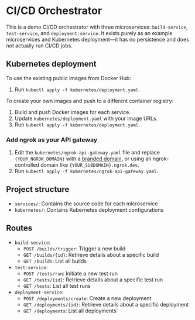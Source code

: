 # CI/CD Orchestrator

This is a demo CI/CD orchestrator with three microservices: `build-service`,
`test-service`, and `deployment-service`. It exists purely as an example
microservices and Kubernetes deployment—it has no persistence and does not
actually run CI/CD jobs.

## Kubernetes deployment

To use the existing public images from Docker Hub:

1. Run `kubectl apply -f kubernetes/deployment.yaml`.

To create your own images and push to a different container registry:

1. Build and push Docker images for each service.
2. Update `kubernetes/deployment.yaml` with your image URLs.
3. Run `kubectl apply -f kubernetes/deployment.yaml`.

### Add ngrok as your API gateway

1. Edit the `kubernetes/ngrok-api-gateway.yaml` file and replace
   `{YOUR_NGROK_DOMAIN}` with a [branded
domain](https://ngrok.com/docs/guides/how-to-set-up-a-custom-domain/), or using
an ngrok-controlled domain like `{YOUR_SUBDOMAIN}.ngrok.dev`.
2. Run `kubectl apply -f kubernetes/ngrok-api-gateway.yaml`.

## Project structure

- `services/`: Contains the source code for each microservice
- `kubernetes/`: Contains Kubernetes deployment configurations

## Routes

- `build-service`:
  - `POST /builds/trigger`: Trigger a new build
  - `GET /builds/{id}`: Retrieve details about a specific build
  - `GET /builds`: List all builds
- `test-service`:
  - `POST /tests/run`: Initiate a new test run
  - `GET /tests/{id}`: Retrieve details about a specific test run
  - `GET /tests`: List all test runs
- `deployment-service`:
  - `POST /deployments/create`: Create a new deployment
  - `GET /deployments/{id}`: Retrieve details about a specific deployment
  - `GET /deployments`: List all deployments`

